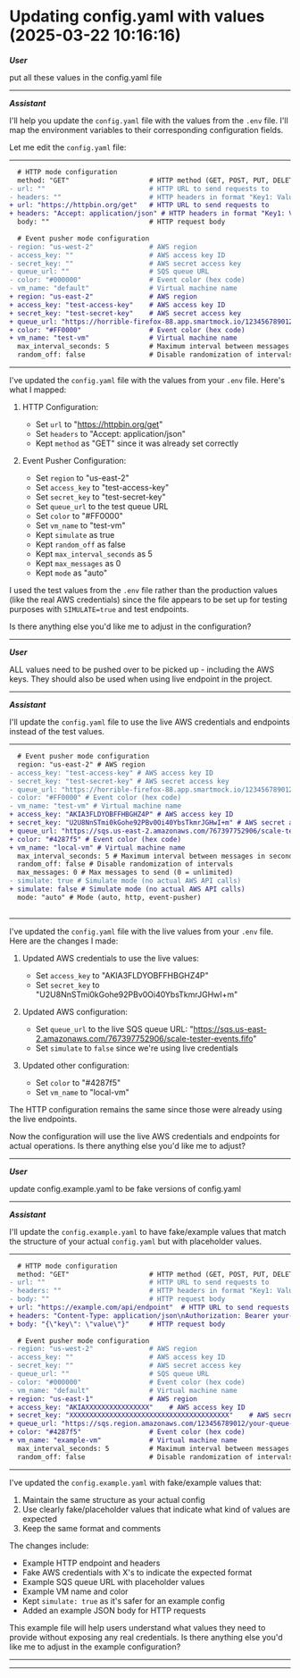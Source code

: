 <!-- Generated by SpecStory -->

# Updating config.yaml with values (2025-03-22 10:16:16)

_**User**_

put all these values in the config.yaml file 

---

_**Assistant**_

I'll help you update the `config.yaml` file with the values from the `.env` file. I'll map the environment variables to their corresponding configuration fields.

Let me edit the `config.yaml` file:


---

```diff
  # HTTP mode configuration
  method: "GET"                    # HTTP method (GET, POST, PUT, DELETE)
- url: ""                          # HTTP URL to send requests to
- headers: ""                      # HTTP headers in format "Key1: Value1\nKey2: Value2"
+ url: "https://httpbin.org/get"   # HTTP URL to send requests to
+ headers: "Accept: application/json" # HTTP headers in format "Key1: Value1\nKey2: Value2"
  body: ""                         # HTTP request body
  
  # Event pusher mode configuration
- region: "us-west-2"              # AWS region
- access_key: ""                   # AWS access key ID
- secret_key: ""                   # AWS secret access key
- queue_url: ""                    # SQS queue URL
- color: "#000000"                 # Event color (hex code)
- vm_name: "default"               # Virtual machine name
+ region: "us-east-2"              # AWS region
+ access_key: "test-access-key"    # AWS access key ID
+ secret_key: "test-secret-key"    # AWS secret access key
+ queue_url: "https://horrible-firefox-88.app.smartmock.io/123456789012/test-queue" # SQS queue URL
+ color: "#FF0000"                 # Event color (hex code)
+ vm_name: "test-vm"               # Virtual machine name
  max_interval_seconds: 5          # Maximum interval between messages in seconds
  random_off: false                # Disable randomization of intervals
```

---

I've updated the `config.yaml` file with the values from your `.env` file. Here's what I mapped:

1. HTTP Configuration:
   - Set `url` to "https://httpbin.org/get"
   - Set `headers` to "Accept: application/json"
   - Kept `method` as "GET" since it was already set correctly

2. Event Pusher Configuration:
   - Set `region` to "us-east-2"
   - Set `access_key` to "test-access-key"
   - Set `secret_key` to "test-secret-key"
   - Set `queue_url` to the test queue URL
   - Set `color` to "#FF0000"
   - Set `vm_name` to "test-vm"
   - Kept `simulate` as true
   - Kept `random_off` as false
   - Kept `max_interval_seconds` as 5
   - Kept `max_messages` as 0
   - Kept `mode` as "auto"

I used the test values from the `.env` file rather than the production values (like the real AWS credentials) since the file appears to be set up for testing purposes with `SIMULATE=true` and test endpoints.

Is there anything else you'd like me to adjust in the configuration?

---

_**User**_

ALL values need to be pushed over to be picked up - including the AWS keys. They should also be used when using live endpoint in the project.

---

_**Assistant**_

I'll update the `config.yaml` file to use the live AWS credentials and endpoints instead of the test values.


---

```diff
  # Event pusher mode configuration
  region: "us-east-2" # AWS region
- access_key: "test-access-key" # AWS access key ID
- secret_key: "test-secret-key" # AWS secret access key
- queue_url: "https://horrible-firefox-88.app.smartmock.io/123456789012/test-queue" # SQS queue URL
- color: "#FF0000" # Event color (hex code)
- vm_name: "test-vm" # Virtual machine name
+ access_key: "AKIA3FLDYOBFFHBGHZ4P" # AWS access key ID
+ secret_key: "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" # AWS secret access key
+ queue_url: "https://sqs.us-east-2.amazonaws.com/767397752906/scale-tester-events.fifo" # SQS queue URL
+ color: "#4287f5" # Event color (hex code)
+ vm_name: "local-vm" # Virtual machine name
  max_interval_seconds: 5 # Maximum interval between messages in seconds
  random_off: false # Disable randomization of intervals
  max_messages: 0 # Max messages to send (0 = unlimited)
- simulate: true # Simulate mode (no actual AWS API calls)
+ simulate: false # Simulate mode (no actual AWS API calls)
  mode: "auto" # Mode (auto, http, event-pusher)
  
```

---

I've updated the `config.yaml` file with the live values from your `.env` file. Here are the changes I made:

1. Updated AWS credentials to use the live values:
   - Set `access_key` to "AKIA3FLDYOBFFHBGHZ4P"
   - Set `secret_key` to "U2U8NnSTmi0kGohe92PBv0Oi40YbsTkmrJGHwI+m"

2. Updated AWS configuration:
   - Set `queue_url` to the live SQS queue URL: "https://sqs.us-east-2.amazonaws.com/767397752906/scale-tester-events.fifo"
   - Set `simulate` to `false` since we're using live credentials

3. Updated other configuration:
   - Set `color` to "#4287f5"
   - Set `vm_name` to "local-vm"

The HTTP configuration remains the same since those were already using the live endpoints.

Now the configuration will use the live AWS credentials and endpoints for actual operations. Is there anything else you'd like me to adjust?

---

_**User**_

update config.example.yaml to be fake versions of config.yaml

---

_**Assistant**_

I'll update the `config.example.yaml` to have fake/example values that match the structure of your actual `config.yaml` but with placeholder values.


---

```diff
  # HTTP mode configuration
  method: "GET"                    # HTTP method (GET, POST, PUT, DELETE)
- url: ""                          # HTTP URL to send requests to
- headers: ""                      # HTTP headers in format "Key1: Value1\nKey2: Value2"
- body: ""                         # HTTP request body
+ url: "https://example.com/api/endpoint"  # HTTP URL to send requests to
+ headers: "Content-Type: application/json\nAuthorization: Bearer your-token"  # HTTP headers in format "Key1: Value1\nKey2: Value2"
+ body: "{\"key\": \"value\"}"     # HTTP request body
  
  # Event pusher mode configuration
- region: "us-west-2"              # AWS region
- access_key: ""                   # AWS access key ID
- secret_key: ""                   # AWS secret access key
- queue_url: ""                    # SQS queue URL
- color: "#000000"                 # Event color (hex code)
- vm_name: "default"               # Virtual machine name
+ region: "us-east-1"              # AWS region
+ access_key: "AKIAXXXXXXXXXXXXXXXX"    # AWS access key ID
+ secret_key: "XXXXXXXXXXXXXXXXXXXXXXXXXXXXXXXXXXXXXXXX"    # AWS secret access key
+ queue_url: "https://sqs.region.amazonaws.com/123456789012/your-queue-name" # SQS queue URL
+ color: "#4287f5"                 # Event color (hex code)
+ vm_name: "example-vm"            # Virtual machine name
  max_interval_seconds: 5          # Maximum interval between messages in seconds
  random_off: false                # Disable randomization of intervals
```

---

I've updated the `config.example.yaml` with fake/example values that:

1. Maintain the same structure as your actual config
2. Use clearly fake/placeholder values that indicate what kind of values are expected
3. Keep the same format and comments

The changes include:
- Example HTTP endpoint and headers
- Fake AWS credentials with X's to indicate the expected format
- Example SQS queue URL with placeholder values
- Example VM name and color
- Kept `simulate: true` as it's safer for an example config
- Added an example JSON body for HTTP requests

This example file will help users understand what values they need to provide without exposing any real credentials. Is there anything else you'd like me to adjust in the example configuration?

---



---

